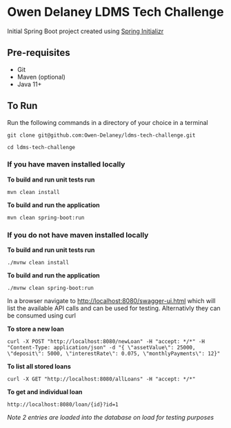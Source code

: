 # Owen Delaney LDMS Tech Challenge

Initial Spring Boot project created using [Spring Initializr](https://start.spring.io/)

## Pre-requisites 

- Git
- Maven (optional)
- Java 11+ 

## To Run
Run the following commands in a directory of your choice in a terminal

`git clone git@github.com:Owen-Delaney/ldms-tech-challenge.git`

`cd ldms-tech-challenge`

### If you have maven installed locally
**To build and run unit tests run**

`mvn clean install`

**To build and run the application**

`mvn clean spring-boot:run`

### If you **do not** have maven installed locally
**To build and run unit tests run**

`./mvnw clean install`

**To build and run the application**

`./mvnw clean spring-boot:run`


In a browser navigate to [http://localhost:8080/swagger-ui.html](http://localhost:8080/swagger-ui.html) which will list the available API calls and can be used for testing. 
Alternativly they can be consumed using curl

**To store a new loan**

`curl -X POST "http://localhost:8080/newLoan" -H "accept: */*" -H "Content-Type: application/json" -d "{ \"assetValue\": 25000, \"deposit\": 5000, \"interestRate\": 0.075, \"monthlyPayments\": 12}"`

**To list all stored loans**

`curl -X GET "http://localhost:8080/allLoans" -H "accept: */*"`

**To get and individual loan**

`http://localhost:8080/loan/{id}?id=1`

*Note 2 entries are loaded into the database on load for testing purposes*





